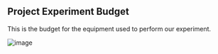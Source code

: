 ## Project Experiment Budget
This is the budget for the equipment used to perform our experiment. 

![image](https://user-images.githubusercontent.com/54961082/115455300-a21fd300-a1d6-11eb-9abd-d118c85b404d.png)

